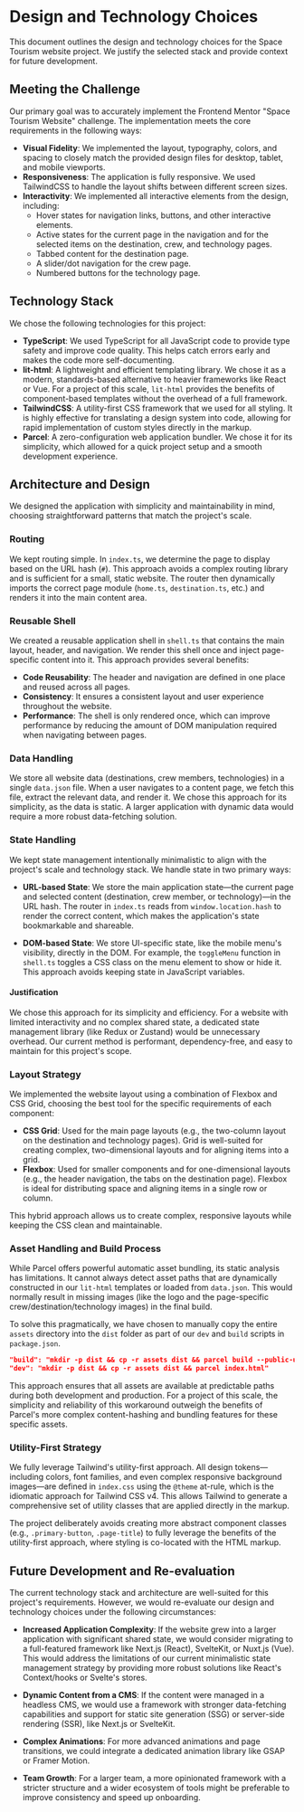 # Design and Technology Choices

This document outlines the design and technology choices for the Space Tourism website project. We justify the selected stack and provide context for future development.

## Meeting the Challenge

Our primary goal was to accurately implement the Frontend Mentor "Space Tourism Website" challenge. The implementation meets the core requirements in the following ways:

- **Visual Fidelity**: We implemented the layout, typography, colors, and spacing to closely match the provided design files for desktop, tablet, and mobile viewports.
- **Responsiveness**: The application is fully responsive. We used TailwindCSS to handle the layout shifts between different screen sizes.
- **Interactivity**: We implemented all interactive elements from the design, including:
  - Hover states for navigation links, buttons, and other interactive elements.
  - Active states for the current page in the navigation and for the selected items on the destination, crew, and technology pages.
  - Tabbed content for the destination page.
  - A slider/dot navigation for the crew page.
  - Numbered buttons for the technology page.

## Technology Stack

We chose the following technologies for this project:

- **TypeScript**: We used TypeScript for all JavaScript code to provide type safety and improve code quality. This helps catch errors early and makes the code more self-documenting.
- **lit-html**: A lightweight and efficient templating library. We chose it as a modern, standards-based alternative to heavier frameworks like React or Vue. For a project of this scale, `lit-html` provides the benefits of component-based templates without the overhead of a full framework.
- **TailwindCSS**: A utility-first CSS framework that we used for all styling. It is highly effective for translating a design system into code, allowing for rapid implementation of custom styles directly in the markup.
- **Parcel**: A zero-configuration web application bundler. We chose it for its simplicity, which allowed for a quick project setup and a smooth development experience.

## Architecture and Design

We designed the application with simplicity and maintainability in mind, choosing straightforward patterns that match the project's scale.

### Routing

We kept routing simple. In `index.ts`, we determine the page to display based on the URL hash (`#`). This approach avoids a complex routing library and is sufficient for a small, static website. The router then dynamically imports the correct page module (`home.ts`, `destination.ts`, etc.) and renders it into the main content area.

### Reusable Shell

We created a reusable application shell in `shell.ts` that contains the main layout, header, and navigation. We render this shell once and inject page-specific content into it. This approach provides several benefits:

- **Code Reusability**: The header and navigation are defined in one place and reused across all pages.
- **Consistency**: It ensures a consistent layout and user experience throughout the website.
- **Performance**: The shell is only rendered once, which can improve performance by reducing the amount of DOM manipulation required when navigating between pages.

### Data Handling

We store all website data (destinations, crew members, technologies) in a single `data.json` file. When a user navigates to a content page, we fetch this file, extract the relevant data, and render it. We chose this approach for its simplicity, as the data is static. A larger application with dynamic data would require a more robust data-fetching solution.

### State Handling

We kept state management intentionally minimalistic to align with the project's scale and technology stack. We handle state in two primary ways:

- **URL-based State**: We store the main application state—the current page and selected content (destination, crew member, or technology)—in the URL hash. The router in `index.ts` reads from `window.location.hash` to render the correct content, which makes the application's state bookmarkable and shareable.

- **DOM-based State**: We store UI-specific state, like the mobile menu's visibility, directly in the DOM. For example, the `toggleMenu` function in `shell.ts` toggles a CSS class on the menu element to show or hide it. This approach avoids keeping state in JavaScript variables.

#### Justification

We chose this approach for its simplicity and efficiency. For a website with limited interactivity and no complex shared state, a dedicated state management library (like Redux or Zustand) would be unnecessary overhead. Our current method is performant, dependency-free, and easy to maintain for this project's scope.

### Layout Strategy

We implemented the website layout using a combination of Flexbox and CSS Grid, choosing the best tool for the specific requirements of each component:

- **CSS Grid**: Used for the main page layouts (e.g., the two-column layout on the destination and technology pages). Grid is well-suited for creating complex, two-dimensional layouts and for aligning items into a grid.
- **Flexbox**: Used for smaller components and for one-dimensional layouts (e.g., the header navigation, the tabs on the destination page). Flexbox is ideal for distributing space and aligning items in a single row or column.

This hybrid approach allows us to create complex, responsive layouts while keeping the CSS clean and maintainable.

### Asset Handling and Build Process

While Parcel offers powerful automatic asset bundling, its static analysis has limitations. It cannot always detect asset paths that are dynamically constructed in our `lit-html` templates or loaded from `data.json`. This would normally result in missing images (like the logo and the page-specific crew/destination/technology images) in the final build.

To solve this pragmatically, we have chosen to manually copy the entire `assets` directory into the `dist` folder as part of our `dev` and `build` scripts in `package.json`.

```json
"build": "mkdir -p dist && cp -r assets dist && parcel build --public-url ./ index.html",
"dev": "mkdir -p dist && cp -r assets dist && parcel index.html"
```

This approach ensures that all assets are available at predictable paths during both development and production. For a project of this scale, the simplicity and reliability of this workaround outweigh the benefits of Parcel's more complex content-hashing and bundling features for these specific assets.

### Utility-First Strategy

We fully leverage Tailwind's utility-first approach. All design tokens—including colors, font families, and even complex responsive background images—are defined in `index.css` using the `@theme` at-rule, which is the idiomatic approach for Tailwind CSS v4. This allows Tailwind to generate a comprehensive set of utility classes that are applied directly in the markup.

The project deliberately avoids creating more abstract component classes (e.g., `.primary-button`, `.page-title`) to fully leverage the benefits of the utility-first approach, where styling is co-located with the HTML markup.

## Future Development and Re-evaluation

The current technology stack and architecture are well-suited for this project's requirements. However, we would re-evaluate our design and technology choices under the following circumstances:

- **Increased Application Complexity**: If the website grew into a larger application with significant shared state, we would consider migrating to a full-featured framework like Next.js (React), SvelteKit, or Nuxt.js (Vue). This would address the limitations of our current minimalistic state management strategy by providing more robust solutions like React's Context/hooks or Svelte's stores.

- **Dynamic Content from a CMS**: If the content were managed in a headless CMS, we would use a framework with stronger data-fetching capabilities and support for static site generation (SSG) or server-side rendering (SSR), like Next.js or SvelteKit.

- **Complex Animations**: For more advanced animations and page transitions, we could integrate a dedicated animation library like GSAP or Framer Motion.

- **Team Growth**: For a larger team, a more opinionated framework with a stricter structure and a wider ecosystem of tools might be preferable to improve consistency and speed up onboarding.
